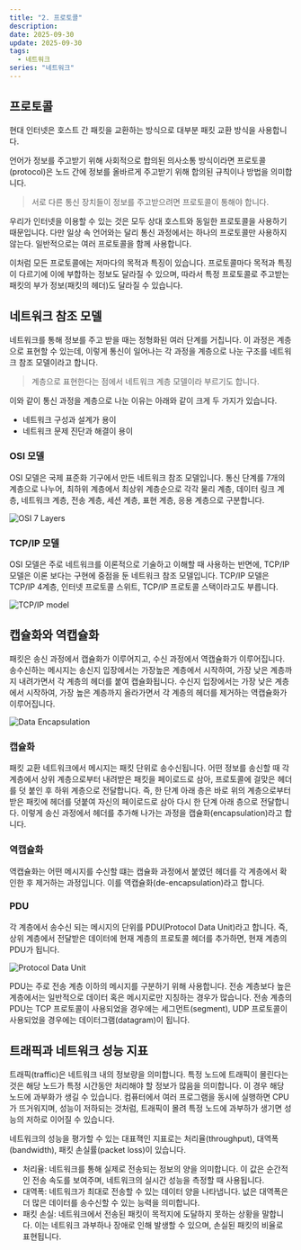 ```yaml
---
title: "2. 프로토콜"
description:
date: 2025-09-30
update: 2025-09-30
tags:
  - 네트워크
series: "네트워크"
---
```



## 프로토콜

현대 인터넷은 호스트 간 패킷을 교환하는 방식으로 대부분 패킷 교환 방식을 사용합니다.

언어가 정보를 주고받기 위해 사회적으로 합의된 의사소통 방식이라면 프로토콜(protocol)은
노드 간에 정보를 올바르게 주고받기 위해 합의된 규칙이나 방법을 의미합니다.

 > 서로 다른 통신 장치들이 정보를 주고받으려면 프로토콜이 통해야 합니다.

우리가 인터넷을 이용할 수 있는 것은 모두 상대 호스트와 동일한 프로토콜을 사용하기 때문입니다.
다만 일상 속 언어와는 달리 통신 과정에서는 하나의 프로토콜만 사용하지 않는다. 
일반적으로는 여러 프로토콜을 함께 사용합니다.

이처럼 모든 프로토콜에는 저마다의 목적과 특징이 있습니다.
프로토콜마다 목적과 특징이 다르기에 이에 부합하는 정보도 달라질 수 있으며, 
따라서 특정 프로토콜로 주고받는 패킷의 부가 정보(패킷의 헤더)도 달라질 수 있습니다.

## 네트워크 참조 모델

네트워크를 통해 정보를 주고 받을 때는 정형화된 여러 단계를 거칩니다. 
이 과정은 계층으로 표현할 수 있는데,
이렇게 통신이 일어나는 각 과정을 계층으로 나눈 구조를 네트워크 참조 모델이라고 합니다.

> 계층으로 표현한다는 점에서 네트워크 계층 모델이라 부르기도 합니다.

이와 같이 통신 과정을 계층으로 나눈 이유는 아래와 같이 크게 두 가지가 있습니다.

- 네트워크 구성과 설계가 용이
- 네트워크 문제 진단과 해결이 용이

### OSI 모델

OSI 모델은 국제 표준화 기구에서 만든 네트워크 참조 모델입니다.
통신 단계를 7개의 계층으로 나누어, 
최하위 계층에서 최상위 계층순으로 각각 
물리 계층, 데이터 링크 계층, 네트워크 계층, 전송 계층, 세션 계층, 표현 계층, 응용 계층으로 구분합니다.

![OSI 7 Layers](img.png)

### TCP/IP 모델

OSI 모델은 주로 네트워크를 이론적으로 기술하고 이해할 때 사용하는 반면에,
TCP/IP 모델은 이론 보다는 구현에 중점을 둔 네트워크 참조 모델입니다.
TCP/IP 모델은 TCP/IP 4계층, 인터넷 프로토콜 스위트, TCP/IP 프로토콜 스택이라고도 부릅니다.

![TCP/IP model](img_1.png)

## 캡슐화와 역캡슐화

패킷은 송신 과정에서 캡슐화가 이루어지고,
수신 과정에서 역캡슐화가 이루어집니다.
송수신하는 메시지는 송신지 입장에서는 가장높은 계층에서 시작하여,
가장 낮은 계층까지 내려가면서 각 계층의 헤더를 붙여 캡슐화됩니다.
수신지 입장에서는 가장 낮은 계층에서 시작하여,
가장 높은 계층까지 올라가면서 각 계층의 헤더를 제거하는 역캡슐화가 이루어집니다.

![Data Encapsulation](img_2.png)

### 캡슐화

패킷 교환 네트워크에서 메시지는 패킷 단위로 송수신됩니다.
어떤 정보를 송신할 때 각 계층에서 상위 계층으로부터 내려받은 패킷을
페이로드로 삼아,
프로토콜에 걸맞은 헤더를 덧 붙인 후 하위 계층으로 전달합니다.
즉, 한 단계 아래 층은 바로 위의 계층으로부터 받은 패킷에 헤더를 덧붙여
자신의 페이로드로 삼아 다시 한 단계 아래 층으로 전달합니다.
이렇게 송신 과정에서 헤더를 추가해 나가는 과정을 캡슐화(encapsulation)라고 합니다.

### 역캡슐화

역캡슐화는 어떤 메시지를 수신할 떄는 캡슐화 과정에서 붙였던 헤더를 각 계층에서 확인한 후
제거하는 과정입니다.
이를 역캡슐화(de-encapsulation)라고 합니다.

### PDU

각 계층에서 송수신 되는 메시지의 단위를 PDU(Protocol Data Unit)라고 합니다.
즉, 상위 계층에서 전달받은 데이터에 현재 계층의 프로토콜 헤더를 추가하면,
현재 계층의 PDU가 됩니다.

![Protocol Data Unit](img_3.png)

PDU는 주로 전송 계층 이하의 메시지를 구분하기 위해 사용합니다.
전송 계층보다 높은 계층에서는 일반적으로 데이터 혹은 메시지로만 지칭하는 경우가 많습니다.
전송 계층의 PDU는 TCP 프로토콜이 사용되었을 경우에는 세그먼트(segment),
UDP 프로토콜이 사용되었을 경우에는 데이터그램(datagram)이 됩니다.

## 트래픽과 네트워크 성능 지표

트래픽(traffic)은 네트워크 내의 정보량을 의미합니다.
특정 노드에 트래픽이 몰린다는 것은 해당 노드가 특정 시간동안 처리해야 할 정보가 많음을 의미합니다.
이 경우 해당 노드에 과부화가 생길 수 있습니다.
컴퓨터에서 여러 프로그램을 동시에 실행하면 CPU가 뜨거워지며,
성능이 저하되는 것처럼, 
트래픽이 몰려 특정 노드에 과부하가 생기면 성능의 저하로 이어질 수 있습니다.

네트워크의 성능을 평가할 수 있는 대표젹인 지표로는 처리율(throughput), 대역폭(bandwidth), 패킷 손실률(packet loss)이 있습니다.

- 처리율: 네트워크를 통해 실제로 전송되는 정보의 양을 의미합니다. 이 값은 순간적인 전송 속도를 보여주며, 네트워크의 실시간 성능을 측정할 때 사용됩니다.
- 대역폭: 네트워크가 최대로 전송할 수 있는 데이터 양을 나타냅니다. 넚은 대역폭은 더 많은 데이터를 송수신할 수 있는 능력을 의미합니다.
- 패킷 손실: 네트워크에서 전송된 패킷이 목적지에 도달하지 못하는 상황을 말합니다. 이는 네트워크 과부하나 장애로 인해 발생할 수 있으며, 손실된 패킷의 비율로 표현됩니다.